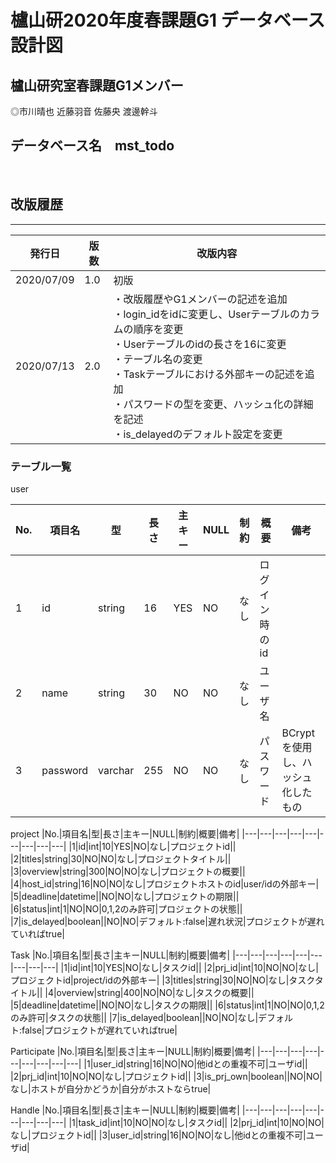 # 櫨山研2020年度春課題G1 データベース設計図

## 櫨山研究室春課題G1メンバー

◎市川晴也
近藤羽音
佐藤央
渡邊幹斗

## データベース名　mst_todo
</br>

## 改版履歴
***
|発行日|版数|改版内容|
|-------|----|------------------|
|2020/07/09|1.0|初版|
|2020/07/13|2.0|・改版履歴やG1メンバーの記述を追加<br>・login_idをidに変更し、Userテーブルのカラムの順序を変更<br>・Userテーブルのidの長さを16に変更<br>・テーブル名の変更<br>・Taskテーブルにおける外部キーの記述を追加<br>・パスワードの型を変更、ハッシュ化の詳細を記述<br>・is_delayedのデフォルト設定を変更<br>|
### テーブル一覧
user

|No.|項目名|型|長さ|主キー|NULL|制約|概要|備考|
|---|---|---|---|---|---|---|---|---|
|1|id|string|16|YES|NO|なし|ログイン時のid||
|2|name|string|30|NO|NO|なし|ユーザ名||
|3|password|varchar|255|NO|NO|なし|パスワード|BCryptを使用し、ハッシュ化したもの|

project
|No.|項目名|型|長さ|主キー|NULL|制約|概要|備考|
|---|---|---|---|---|---|---|---|---|
|1|id|int|10|YES|NO|なし|プロジェクトid||
|2|titles|string|30|NO|NO|なし|プロジェクトタイトル||
|3|overview|string|300|NO|NO|なし|プロジェクトの概要||
|4|host_id|string|16|NO|NO|なし|プロジェクトホストのid|user/idの外部キー|
|5|deadline|datetime||NO|NO|なし|プロジェクトの期限||
|6|status|int|1|NO|NO|0,1,2のみ許可|プロジェクトの状態||
|7|is_delayed|boolean||NO|NO|デフォルト:false|遅れ状況|プロジェクトが遅れていればtrue|

Task
|No.|項目名|型|長さ|主キー|NULL|制約|概要|備考|
|---|---|---|---|---|---|---|---|---|
|1|id|int|10|YES|NO|なし|タスクid||
|2|prj_id|int|10|NO|NO|なし|プロジェクトid|project/idの外部キー|
|3|titles|string|30|NO|NO|なし|タスクタイトル||
|4|overview|string|400|NO|NO|なし|タスクの概要||
|5|deadline|datetime||NO|NO|なし|タスクの期限||
|6|status|int|1|NO|NO|0,1,2のみ許可|タスクの状態||
|7|is_delayed|boolean||NO|NO|なし|デフォルト:false|プロジェクトが遅れていればtrue|

Participate
|No.|項目名|型|長さ|主キー|NULL|制約|概要|備考|
|---|---|---|---|---|---|---|---|---|
|1|user_id|string|16|NO|NO|他idとの重複不可|ユーザid||
|2|prj_id|int|10|NO|NO|なし|プロジェクトid||
|3|is_prj_own|boolean||NO|NO|なし|ホストが自分かどうか|自分がホストならtrue|

Handle
|No.|項目名|型|長さ|主キー|NULL|制約|概要|備考|
|---|---|---|---|---|---|---|---|---|
|1|task_id|int|10|NO|NO|なし|タスクid||
|2|prj_id|int|10|NO|NO|なし|プロジェクトid||
|3|user_id|string|16|NO|NO|なし|他idとの重複不可|ユーザid|
